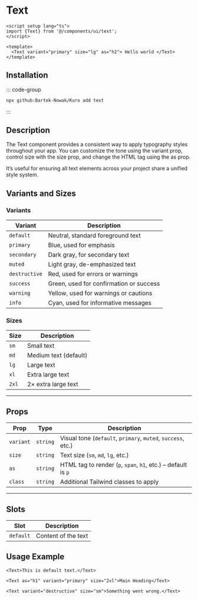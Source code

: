 # Text

```vue
<script setup lang="ts">
import {Text} from '@/components/ui/text';
</script>

<template>
  <Text variant="primary" size="lg" as="h2"> Hello world </Text>
</template>
```

## Installation

::: code-group

```bash
npx github:Bartek-Nowak/Kuro add text
```

:::

## Description

The Text component provides a consistent way to apply typography styles throughout your app.
You can customize the tone using the variant prop, control size with the size prop, and change the HTML tag using the as prop.

It’s useful for ensuring all text elements across your project share a unified style system.

## Variants and Sizes

### Variants

| Variant      | Description                              |
| ------------ | ---------------------------------------- |
| `default`    | Neutral, standard foreground text        |
| `primary`    | Blue, used for emphasis                  |
| `secondary`  | Dark gray, for secondary text            |
| `muted`      | Light gray, de-emphasized text           |
| `destructive`| Red, used for errors or warnings         |
| `success`    | Green, used for confirmation or success  |
| `warning`    | Yellow, used for warnings or cautions    |
| `info`       | Cyan, used for informative messages      |

### Sizes

| Size   | Description               |
|--------|---------------------------|
| `sm`   | Small text                |
| `md`   | Medium text (default)     |
| `lg`   | Large text                |
| `xl`   | Extra large text          |
| `2xl`  | 2× extra large text       |

---

## Props

| Prop     | Type     | Description                                                     |
|----------|----------|-----------------------------------------------------------------|
| `variant`| `string` | Visual tone (`default`, `primary`, `muted`, `success`, etc.)    |
| `size`   | `string` | Text size (`sm`, `md`, `lg`, etc.)                              |
| `as`     | `string` | HTML tag to render (`p`, `span`, `h1`, etc.) – default is `p`   |
| `class`  | `string` | Additional Tailwind classes to apply                            |

---

## Slots

| Slot     | Description           |
|----------|-----------------------|
| `default`| Content of the text   |

## Usage Example

```vue
<Text>This is default text.</Text>

<Text as="h1" variant="primary" size="2xl">Main Heading</Text>

<Text variant="destructive" size="sm">Something went wrong.</Text>
```

